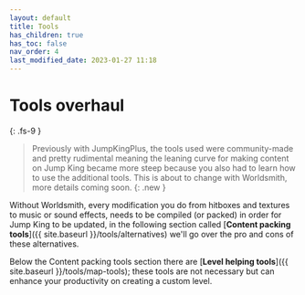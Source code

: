 ```yaml
---
layout: default
title: Tools
has_children: true
has_toc: false
nav_order: 4
last_modified_date: 2023-01-27 11:18
---
```


# Tools overhaul
{: .fs-9 }

> Previously with JumpKingPlus, the tools used were community-made and pretty rudimental meaning the leaning curve for making content on Jump King became more steep because you also had to learn how to use the additional tools. This is about to change with Worldsmith, more details coming soon.
{: .new }

Without Worldsmith, every modification you do from hitboxes and textures to music or sound effects, needs to be compiled (or packed) in order for Jump King to be updated, in the following section called [**Content packing tools**]({{ site.baseurl }}/tools/alternatives) we'll go over the pro and cons of these alternatives.

Below the Content packing tools section there are [**Level helping tools**]({{ site.baseurl }}/tools/map-tools); these tools are not necessary but can enhance your productivity on creating a custom level.